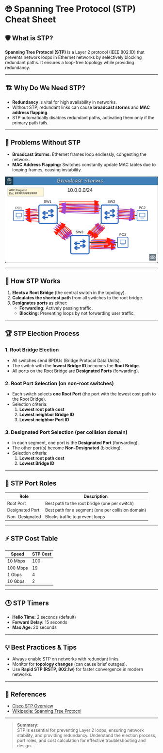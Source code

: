 # 🌐 Spanning Tree Protocol (STP) Cheat Sheet

## 🛡️ What is STP?

**Spanning Tree Protocol (STP)** is a Layer 2 protocol (IEEE 802.1D) that prevents network loops in Ethernet networks by selectively blocking redundant paths. It ensures a loop-free topology while providing redundancy.

---

## 🏗️ Why Do We Need STP?

- **Redundancy** is vital for high availability in networks.
- Without STP, redundant links can cause **broadcast storms** and **MAC address flapping**.
- STP automatically disables redundant paths, activating them only if the primary path fails.

---

## 🚨 Problems Without STP

- **Broadcast Storms:** Ethernet frames loop endlessly, congesting the network.
- **MAC Address Flapping:** Switches constantly update MAC tables due to looping frames, causing instability.

![Broadcast Storm](./.medias/stp/broadcast_storms.png)

---

## 🔄 How STP Works

1. **Elects a Root Bridge** (the central switch in the topology).
2. **Calculates the shortest path** from all switches to the root bridge.
3. **Designates ports** as either:
   - **Forwarding:** Actively passing traffic.
   - **Blocking:** Preventing loops by not forwarding user traffic.

---

## 🏆 STP Election Process

### 1. Root Bridge Election

- All switches send BPDUs (Bridge Protocol Data Units).
- The switch with the **lowest Bridge ID** becomes the **Root Bridge**.
- All ports on the Root Bridge are **Designated Ports** (forwarding).

### 2. Root Port Selection (on non-root switches)

- Each switch selects **one Root Port** (the port with the lowest cost path to the Root Bridge).
- Selection criteria:
  1. **Lowest root path cost**
  2. **Lowest neighbor Bridge ID**
  3. **Lowest neighbor Port ID**

### 3. Designated Port Selection (per collision domain)

- In each segment, one port is the **Designated Port** (forwarding).
- The other port(s) become **Non-Designated** (blocking).
- Selection criteria:
  1. **Lowest root path cost**
  2. **Lowest Bridge ID**

---

## 📝 STP Port Roles

| Role              | Description                                      |
|-------------------|--------------------------------------------------|
| Root Port         | Best path to the root bridge (one per switch)    |
| Designated Port   | Best path for a segment (one per collision domain)|
| Non-Designated    | Blocks traffic to prevent loops                  |

---

## ⚡ STP Cost Table

| Speed     | STP Cost |
|-----------|----------|
| 10 Mbps   | 100      |
| 100 Mbps  | 19       |
| 1 Gbps    | 4        |
| 10 Gbps   | 2        |

---

## 🕒 STP Timers

- **Hello Time:** 2 seconds (default)
- **Forward Delay:** 15 seconds
- **Max Age:** 20 seconds

---

## 💡 Best Practices & Tips

- Always enable STP on networks with redundant links.
- Monitor for **topology changes** (can cause brief outages).
- Use **Rapid STP (RSTP, 802.1w)** for faster convergence in modern networks.

---

## 🔗 References

- [Cisco STP Overview](https://www.cisco.com/c/en/us/support/docs/lan-switching/spanning-tree-protocol/5234-5.html)
- [Wikipedia: Spanning Tree Protocol](https://en.wikipedia.org/wiki/Spanning_Tree_Protocol)

---

> **Summary:**  
> STP is essential for preventing Layer 2 loops, ensuring network stability, and providing redundancy. Understand the election process, port roles, and cost calculation for effective troubleshooting and design.

